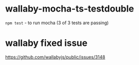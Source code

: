 # wallaby-mocha-ts-testdouble

`npm test` - to run mocha (3 of 3 tests are passing)

# wallaby fixed issue

https://github.com/wallabyjs/public/issues/3148
